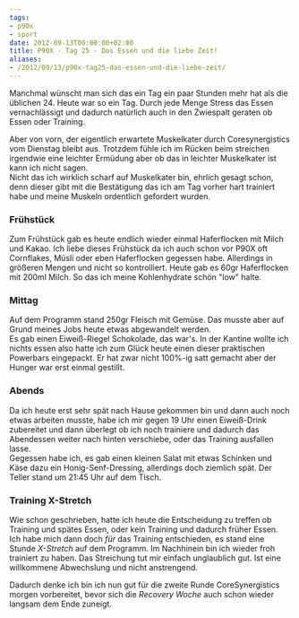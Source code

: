```yaml
---
tags:
- p90x
- sport
date: 2012-09-13T00:00:00+02:00
title: P90X - Tag 25 - Das Essen und die liebe Zeit!
aliases:
- /2012/09/13/p90x-tag25-das-essen-und-die-liebe-zeit/
---
```


Manchmal wünscht man sich das ein Tag ein paar Stunden mehr hat als die üblichen 24. Heute war so ein Tag. Durch jede Menge Stress das Essen vernachlässigt und dadurch natürlich auch in den Zwiespalt geraten ob Essen oder Training.

Aber von vorn, der eigentlich erwartete Muskelkater durch Coresynergistics vom Dienstag bleibt aus. Trotzdem fühle ich im Rücken beim streichen irgendwie eine leichter Ermüdung aber ob das in leichter Muskelkater ist kann ich nicht sagen.   
Nicht das ich wirklich scharf auf Muskelkater bin, ehrlich gesagt schon, denn dieser gibt mit die Bestätigung das ich am Tag vorher hart trainiert habe und meine Muskeln ordentlich gefordert wurden.

### Frühstück
Zum Frühstück gab es heute endlich wieder einmal Haferflocken mit Milch und Kakao. Ich liebe dieses Frühstück da ich auch schon vor P90X oft Cornflakes, Müsli oder eben Haferflocken gegessen habe. Allerdings in größeren Mengen und nicht so kontrolliert. Heute gab es 60gr Haferflocken mit 200ml Milch. So das ich meine Kohlenhydrate schön "low" halte.

### Mittag
Auf dem Programm stand 250gr Fleisch mit Gemüse. Das musste aber auf Grund meines Jobs heute etwas abgewandelt werden.   
Es gab einen Eiweiß-Riegel Schokolade, das war's. In der Kantine wollte ich nichts essen also hatte ich zum Glück heute einen dieser praktischen Powerbars eingepackt. Er hat zwar nicht 100%-ig satt gemacht aber der Hunger war erst einmal gestillt.

### Abends
Da ich heute erst sehr spät nach Hause gekommen bin und dann auch noch etwas arbeiten musste, habe ich mir gegen 19 Uhr einen Eiweiß-Drink zubereitet und dann überlegt ob ich noch trainiere und dadurch das Abendessen weiter nach hinten verschiebe, oder das Training ausfallen lasse.   
Gegessen habe ich, es gab einen kleinen Salat mit etwas Schinken und Käse dazu ein Honig-Senf-Dressing, allerdings doch ziemlich spät. Der Teller stand um 21:45 Uhr auf dem Tisch.

### Training X-Stretch
Wie schon geschrieben, hatte ich heute die Entscheidung zu treffen ob Training und spätes Essen, oder kein Training und dadurch früher Essen.   
Ich habe mich dann doch _für_ das Training entschieden, es stand eine Stunde _X-Stretch_ auf dem Programm. Im Nachhinein bin ich wieder froh trainiert zu haben. Das Streichung tut mir einfach unglaublich gut. Ist eine willkommene Abwechslung und nicht anstrengend.

Dadurch denke ich bin ich nun gut für die zweite Runde CoreSynergistics morgen vorbereitet, bevor sich die _Recovery Woche_ auch schon wieder langsam dem Ende zuneigt.
